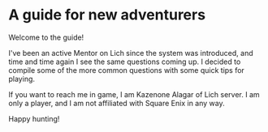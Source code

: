 # A guide for new adventurers

Welcome to the guide!

I've been an active Mentor on Lich since the system was introduced, and time and time again I see the same questions coming up. I decided to compile some of the more common questions with some quick tips for playing.

If you want to reach me in game, I am Kazenone Alagar of Lich server. I am only a player, and I am not affiliated with Square Enix in any way.

Happy hunting!
